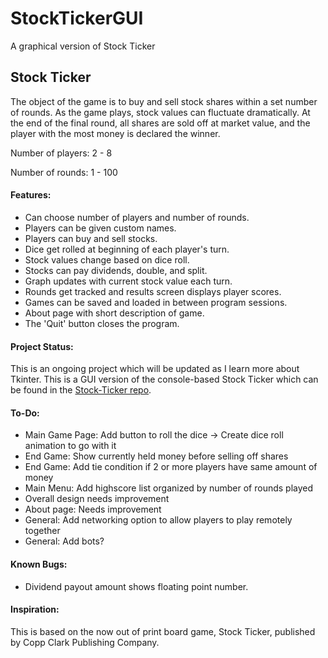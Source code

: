 # StockTickerGUI
A graphical version of Stock Ticker

## Stock Ticker

The object of the game is to buy and sell stock shares within a set number of rounds. As the game plays, stock values can fluctuate dramatically. At the end of the final round, all shares are sold off at market value, and the player with the most money is declared the winner.

Number of players: 2 - 8

Number of rounds: 1 - 100

#### Features:

* Can choose number of players and number of rounds.
* Players can be given custom names.
* Players can buy and sell stocks.
* Dice get rolled at beginning of each player's turn.
* Stock values change based on dice roll.
* Stocks can pay dividends, double, and split.
* Graph updates with current stock value each turn.
* Rounds get tracked and results screen displays player scores.
* Games can be saved and loaded in between program sessions.
* About page with short description of game.
* The 'Quit' button closes the program.

#### Project Status:

This is an ongoing project which will be updated as I learn more about Tkinter.
This is a GUI version of the console-based Stock Ticker which can be found in the [Stock-Ticker repo](https://github.com/ZacharyKeatings/Stock-Ticker).

#### To-Do:

* Main Game Page: Add button to roll the dice -> Create dice roll animation to go with it
* End Game: Show currently held money before selling off shares
* End Game: Add tie condition if 2 or more players have same amount of money
* Main Menu: Add highscore list organized by number of rounds played
* Overall design needs improvement
* About page: Needs improvement
* General: Add networking option to allow players to play remotely together
* General: Add bots?

#### Known Bugs:

* Dividend payout amount shows floating point number.

#### Inspiration:

This is based on the now out of print board game, Stock Ticker, published by Copp Clark Publishing Company.
